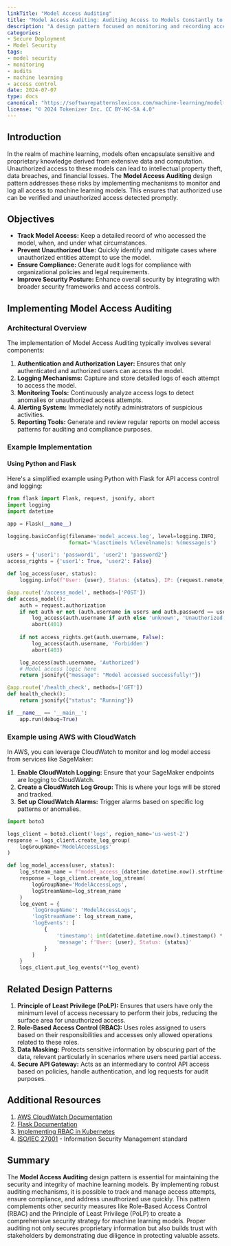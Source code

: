 ```yaml
---
linkTitle: "Model Access Auditing"
title: "Model Access Auditing: Auditing Access to Models Constantly to Prevent Unauthorized Use"
description: "A design pattern focused on monitoring and recording access to machine learning models to ensure they are not used without proper authorization."
categories:
- Secure Deployment
- Model Security
tags:
- model security
- monitoring
- audits
- machine learning
- access control
date: 2024-07-07
type: docs
canonical: "https://softwarepatternslexicon.com/machine-learning/model-security/secure-deployment/model-access-auditing"
license: "© 2024 Tokenizer Inc. CC BY-NC-SA 4.0"
---
```



## Introduction

In the realm of machine learning, models often encapsulate sensitive and proprietary knowledge derived from extensive data and computation. Unauthorized access to these models can lead to intellectual property theft, data breaches, and financial losses. The **Model Access Auditing** design pattern addresses these risks by implementing mechanisms to monitor and log all access to machine learning models. This ensures that authorized use can be verified and unauthorized access detected promptly.

## Objectives

- **Track Model Access:** Keep a detailed record of who accessed the model, when, and under what circumstances.
- **Prevent Unauthorized Use:** Quickly identify and mitigate cases where unauthorized entities attempt to use the model.
- **Ensure Compliance:** Generate audit logs for compliance with organizational policies and legal requirements.
- **Improve Security Posture:** Enhance overall security by integrating with broader security frameworks and access controls.

## Implementing Model Access Auditing

### Architectural Overview

The implementation of Model Access Auditing typically involves several components:

1. **Authentication and Authorization Layer:** Ensures that only authenticated and authorized users can access the model.
2. **Logging Mechanisms:** Capture and store detailed logs of each attempt to access the model.
3. **Monitoring Tools:** Continuously analyze access logs to detect anomalies or unauthorized access attempts.
4. **Alerting System:** Immediately notify administrators of suspicious activities.
5. **Reporting Tools:** Generate and review regular reports on model access patterns for auditing and compliance purposes.

### Example Implementation

#### Using Python and Flask

Here's a simplified example using Python with Flask for API access control and logging:

```python
from flask import Flask, request, jsonify, abort
import logging
import datetime

app = Flask(__name__)

logging.basicConfig(filename='model_access.log', level=logging.INFO, 
                    format='%(asctime)s %(levelname)s: %(message)s')

users = {'user1': 'password1', 'user2': 'password2'}
access_rights = {'user1': True, 'user2': False}

def log_access(user, status):
    logging.info(f"User: {user}, Status: {status}, IP: {request.remote_addr}")

@app.route('/access_model', methods=['POST'])
def access_model():
    auth = request.authorization
    if not auth or not (auth.username in users and auth.password == users[auth.username]):
        log_access(auth.username if auth else 'unknown', 'Unauthorized')
        abort(401)
    
    if not access_rights.get(auth.username, False):
        log_access(auth.username, 'Forbidden')
        abort(403)

    log_access(auth.username, 'Authorized')
    # Model access logic here
    return jsonify({"message": "Model accessed successfully!"})

@app.route('/health_check', methods=['GET'])
def health_check():
    return jsonify({"status": "Running"})

if __name__ == '__main__':
    app.run(debug=True)
```

### Example using AWS with CloudWatch

In AWS, you can leverage CloudWatch to monitor and log model access from services like SageMaker:

1. **Enable CloudWatch Logging:** Ensure that your SageMaker endpoints are logging to CloudWatch.
2. **Create a CloudWatch Log Group:** This is where your logs will be stored and tracked.
3. **Set up CloudWatch Alarms:** Trigger alarms based on specific log patterns or anomalies.

```python
import boto3

logs_client = boto3.client('logs', region_name='us-west-2')
response = logs_client.create_log_group(
    logGroupName='ModelAccessLogs'
)

def log_model_access(user, status):
    log_stream_name = f"model_access_{datetime.datetime.now().strftime('%Y%m%d%H%M%S')}"
    response = logs_client.create_log_stream(
        logGroupName='ModelAccessLogs',
        logStreamName=log_stream_name
    )
    log_event = {
        'logGroupName': 'ModelAccessLogs',
        'logStreamName': log_stream_name,
        'logEvents': [
            {
                'timestamp': int(datetime.datetime.now().timestamp() * 1000),
                'message': f'User: {user}, Status: {status}'
            }
        ]
    }
    logs_client.put_log_events(**log_event)
```

## Related Design Patterns

1. **Principle of Least Privilege (PoLP):** Ensures that users have only the minimum level of access necessary to perform their jobs, reducing the surface area for unauthorized access.
2. **Role-Based Access Control (RBAC):** Uses roles assigned to users based on their responsibilities and accesses only allowed operations related to these roles.
3. **Data Masking:** Protects sensitive information by obscuring part of the data, relevant particularly in scenarios where users need partial access.
4. **Secure API Gateway:** Acts as an intermediary to control API access based on policies, handle authentication, and log requests for audit purposes.

## Additional Resources

1. [AWS CloudWatch Documentation](https://docs.aws.amazon.com/AmazonCloudWatch/latest/logs/WhatIsCloudWatchLogs.html)
2. [Flask Documentation](https://flask.palletsprojects.com/)
3. [Implementing RBAC in Kubernetes](https://kubernetes.io/docs/reference/access-authn-authz/rbac/)
4. [ISO/IEC 27001](https://www.iso.org/isoiec-27001-information-security.html) - Information Security Management standard

## Summary

The **Model Access Auditing** design pattern is essential for maintaining the security and integrity of machine learning models. By implementing robust auditing mechanisms, it is possible to track and manage access attempts, ensure compliance, and address unauthorized use quickly. This pattern complements other security measures like Role-Based Access Control (RBAC) and the Principle of Least Privilege (PoLP) to create a comprehensive security strategy for machine learning models. Proper auditing not only secures proprietary information but also builds trust with stakeholders by demonstrating due diligence in protecting valuable assets.
